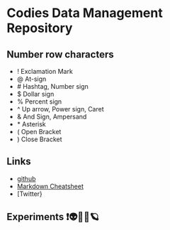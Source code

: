 # Codies Data Management Repository

## Number row characters
* ! Exclamation Mark
* @ At-sign
* \# Hashtag, Number sign
* $ Dollar sign
* % Percent sign
* ^ Up arrow, Power sign, Caret
* & And Sign, Ampersand
* \* Asterisk
* ( Open Bracket
* ) Close Bracket

## Links
* [github](https://pages.github.com)
* [Markdown Cheatsheet](https://github.com/adam-p/markdown-here/wiki/Markdown-Cheatsheet)
* [Twitter}

## Experiments ❗👽🧀🚙🪐
